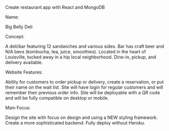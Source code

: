 Create restaurant app with React and MongoDB

Name:

Big Belly Deli

Concept:

A deli/bar featuring 12 sandwiches and various sides.
Bar has craft beer and N/A bevs (kombucha, tea, juice, smoothies).
Located in the heart of Louisville, tucked away in a hip local neighborhood.
Dine-in, pickup, and delivery available.

Website Features:

Ability for customers to order pickup or delivery, create a reservation, or put their name on the wait list. Site will have login for regular customers and will remember their previous order info. Site will be deployable with a QR code and will be fully compatible on desktop or mobile.

Main Focus:

Design the site with focus on design and using a NEW styling framework.
Create a more sophisticated backend.
Fully deploy without Heroku.
